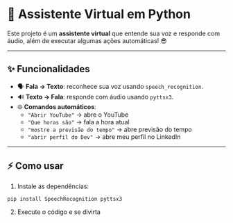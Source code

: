 # 🤖 Assistente Virtual em Python

Este projeto é um **assistente virtual** que entende sua voz e responde com áudio, além de executar algumas ações automáticas! 😎

---

## ✨ Funcionalidades

- 🗣️ **Fala → Texto**: reconhece sua voz usando `speech_recognition`.  
- 🔊 **Texto → Fala**: responde com áudio usando `pyttsx3`.  
- 🌐 **Comandos automáticos**:  
  - `"Abrir YouTube"` → abre o YouTube  
  - `"Que horas são"` → fala a hora atual  
  - `"mostre a previsão do tempo"` → abre previsão do tempo  
  - `"abrir perfil do Dev"` → abre meu perfil no LinkedIn  

---

## ⚡ Como usar

1. Instale as dependências:
```bash
pip install SpeechRecognition pyttsx3
```

2. Execute o código e se divirta 

